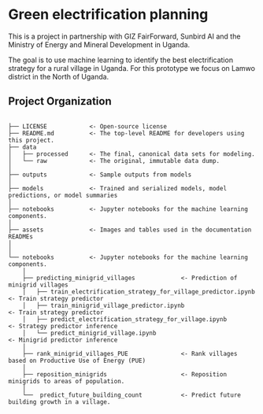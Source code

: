 # Green electrification planning
This is a project in partnership with GIZ FairForward, Sunbird AI and the Ministry of Energy and Mineral Development in Uganda.

The goal is to use machine learning to identify the best electrification strategy for a rural village in Uganda. For this prototype we focus on Lamwo district in the North of Uganda.

## Project Organization

```

├── LICENSE            <- Open-source license 
├── README.md          <- The top-level README for developers using this project.
├── data
│   ├── processed      <- The final, canonical data sets for modeling.
│   └── raw            <- The original, immutable data dump.
│
├── outputs            <- Sample outputs from models
│
├── models             <- Trained and serialized models, model predictions, or model summaries
│
├── notebooks          <- Jupyter notebooks for the machine learning components.
│
├── assets             <- Images and tables used in the documentation READMEs 
│                         
│
└── notebooks          <- Jupyter notebooks for the machine learning components.
    │
    ├── predicting_minigrid_villages             <- Prediction of minigrid villages
    │   ├── train_electrification_strategy_for_village_predictor.ipynb        <- Train strategy predictor
    │   ├── train_minigrid_village_predictor.ipynb                            <- Train strategy predictor
    │   ├── predict_electrification_strategy_for_village.ipynb                <- Strategy predictor inference
    │   └── predict_minigrid_village.ipynb                                    <- Minigrid predictor inference
    │
    ├── rank_minigrid_villages_PUE               <- Rank villages based on Productive Use of Energy (PUE)
    │
    ├── reposition_minigrids                     <- Reposition minigrids to areas of population.
    │
    └──  predict_future_building_count           <- Predict future building growth in a village.

```
